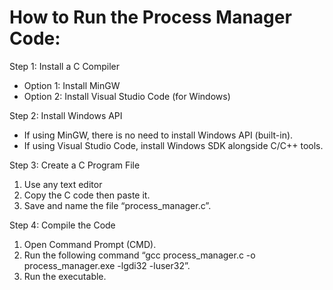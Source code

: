 # How to Run the Process Manager Code:
Step 1: Install a C Compiler
-	Option 1: Install MinGW
-	Option 2: Install Visual Studio Code (for Windows)
  
Step 2: Install Windows API
-	If using MinGW, there is no need to install Windows API (built-in).
-	If using Visual Studio Code, install Windows SDK alongside C/C++ tools.
  
Step 3: Create a C Program File
1.	Use any text editor
2.	Copy the C code then paste it.
3.	Save and name the file “process_manager.c”.
   
Step 4: Compile the Code
1.	Open Command Prompt (CMD).
2.	Run the following command “gcc process_manager.c -o process_manager.exe -lgdi32 -luser32”.
3.	Run the executable.
